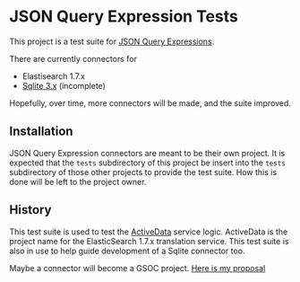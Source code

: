 JSON Query Expression Tests
===========================

This project is a test suite for [JSON Query Expressions](https://github.com/klahnakoski/ActiveData/blob/dev/docs/jx.md).

There are currently connectors for  

* Elastisearch 1.7.x
* [Sqlite 3.x](https://github.com/klahnakoski/jx-sqlite/tree/master) (incomplete)

Hopefully, over time, more connectors will be made, and the suite improved. 

Installation
------------

JSON Query Expression connectors are meant to be their own project. It is expected that the `tests` subdirectory of this project be insert into the `tests` subdirectory of those other projects to provide the test suite.  How this is done will be left to the project owner.

History
-------

This test suite is used to test the [ActiveData](https://github.com/klahnakoski/ActiveData) service logic. ActiveData is the project name for the ElasticSearch 1.7.x translation service. This test suite is also in use to help guide development of a Sqlite connector too.  

Maybe a connector will become a GSOC project. [Here is my proposal](docs/GSOC%20Proposal.md)


  

